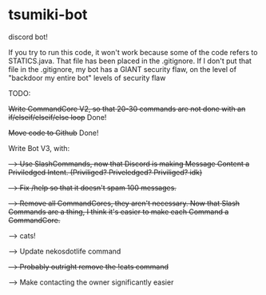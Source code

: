 # tsumiki-bot
discord bot!

If you try to run this code, it won't work because some of the code refers to STATICS.java.
That file has been placed in the .gitignore.
If I don't put that file in the .gitignore, my bot has a GIANT security flaw, on the level of "backdoor my entire bot" levels of security flaw


TODO:

~~Write CommandCore V2, so that 20-30 commands are not done with an if/elseif/elseif/else loop~~ Done!

~~Move code to Github~~ Done!

Write Bot V3, with:

~~--> Use SlashCommands, now that Discord is making Message Content a Priviledged Intent. (Priviliged? Priveledged? Priviliged? idk)~~

~~--> Fix /help so that it doesn't spam 100 messages.~~

~~--> Remove all CommandCores, they aren't necessary. Now that Slash Commands are a thing, I think it's easier to make each Command a CommandCore.~~

--> cats!

--> Update nekosdotlife command

~~--> Probably outright remove the !cats command~~

--> Make contacting the owner significantly easier
